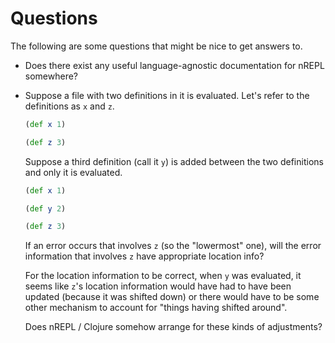 # Questions

The following are some questions that might be nice to get answers to.

* Does there exist any useful language-agnostic documentation for
  nREPL somewhere?

* Suppose a file with two definitions in it is evaluated.  Let's refer
  to the definitions as `x` and `z`.

    ```clojure
    (def x 1)

    (def z 3)
    ```

  Suppose a third definition (call it `y`) is added between the two
  definitions and only it is evaluated.

    ```clojure
    (def x 1)

    (def y 2)

    (def z 3)
    ```

  If an error occurs that involves `z` (so the "lowermost" one), will
  the error information that involves `z` have appropriate location
  info?

  For the location information to be correct, when `y` was evaluated,
  it seems like `z`'s location information would have had to have been
  updated (because it was shifted down) or there would have to be some
  other mechanism to account for "things having shifted around".

  Does nREPL / Clojure somehow arrange for these kinds of adjustments?

